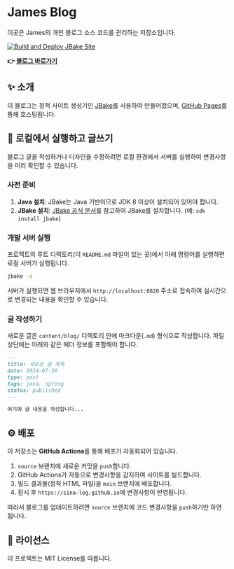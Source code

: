# James Blog

이곳은 James의 개인 블로그 소스 코드를 관리하는 저장소입니다.

[![Build and Deploy JBake Site](https://github.com/sina-log/sina-log.github.io/actions/workflows/deploy.yml/badge.svg)](https://github.com/sina-log/sina-log.github.io/actions/workflows/deploy.yml)

**👉 [블로그 바로가기](https://sina-log.github.io)**

## ✨ 소개

이 블로그는 정적 사이트 생성기인 [JBake](https://jbake.org/)를 사용하여 만들어졌으며, [GitHub Pages](https://pages.github.com/)를 통해 호스팅됩니다.

## 🚀 로컬에서 실행하고 글쓰기

블로그 글을 작성하거나 디자인을 수정하려면 로컬 환경에서 서버를 실행하여 변경사항을 미리 확인할 수 있습니다.

### 사전 준비

1.  **Java 설치**: JBake는 Java 기반이므로 JDK 8 이상이 설치되어 있어야 합니다.
2.  **JBake 설치**: [JBake 공식 문서](https://jbake.org/docs/2.6.7/#getting_started)를 참고하여 JBake를 설치합니다. (예: `sdk install jbake`)

### 개발 서버 실행

프로젝트의 루트 디렉토리(이 `README.md` 파일이 있는 곳)에서 아래 명령어를 실행하면 로컬 서버가 실행됩니다.

```bash
jbake -s
```

서버가 실행되면 웹 브라우저에서 `http://localhost:8820` 주소로 접속하여 실시간으로 변경되는 내용을 확인할 수 있습니다.

### 글 작성하기

새로운 글은 `content/blog/` 디렉토리 안에 마크다운(`.md`) 형식으로 작성합니다. 파일 상단에는 아래와 같은 헤더 정보를 포함해야 합니다.

```markdown
---
title: 새로운 글 제목
date: 2024-07-30
type: post
tags: java, spring
status: published
---

여기에 글 내용을 작성합니다...
```

## ⚙️ 배포

이 저장소는 **GitHub Actions**를 통해 배포가 자동화되어 있습니다.

1.  `source` 브랜치에 새로운 커밋을 `push`합니다.
2.  GitHub Actions가 자동으로 변경사항을 감지하여 사이트를 빌드합니다.
3.  빌드 결과물(정적 HTML 파일)을 `main` 브랜치에 배포합니다.
4.  잠시 후 `https://sina-log.github.io`에 변경사항이 반영됩니다.

따라서 블로그를 업데이트하려면 `source` 브랜치에 코드 변경사항을 `push`하기만 하면 됩니다.

## 📄 라이선스

이 프로젝트는 MIT License를 따릅니다.